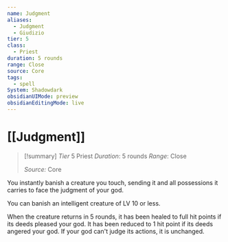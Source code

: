 ```yaml
---
name: Judgment
aliases:
  - Judgment
  - Giudizio
tier: 5
class:
  - Priest
duration: 5 rounds
range: Close
source: Core
tags:
  - spell
System: Shadowdark
obsidianUIMode: preview
obsidianEditingMode: live
---
```

# [[Judgment]]

>[!summary]
> *Tier* 5
> Priest
> *Duration*: 5 rounds
> *Range*: Close
> 
> *Source:* Core


You instantly banish a creature you touch, sending it and all possessions it carries to face the judgment of your god. 

You can banish an intelligent creature of LV 10 or less. 

When the creature returns in 5 rounds, it has been healed to full hit points if its deeds pleased your god. It has been reduced to 1 hit point if its deeds angered your god. If your god can't judge its actions, it is unchanged.


